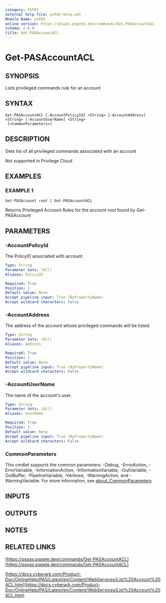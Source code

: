 ```yaml
---
category: PSPAS
external help file: psPAS-help.xml
Module Name: psPAS
online version: https://pspas.pspete.dev/commands/Get-PASAccountACL
schema: 2.0.0
title: Get-PASAccountACL
---
```


# Get-PASAccountACL

## SYNOPSIS
Lists privileged commands rule for an account

## SYNTAX

```
Get-PASAccountACL [-AccountPolicyId] <String> [-AccountAddress] <String> [-AccountUserName] <String>
 [<CommonParameters>]
```

## DESCRIPTION
Gets list of all privileged commands associated with an account

Not supported in Privilege Cloud

## EXAMPLES

### EXAMPLE 1
```
Get-PASAccount root | Get-PASAccountACL
```

Returns Privileged Account Rules for the account root found by Get-PASAccount

## PARAMETERS

### -AccountPolicyId
The PolicyID associated with account.

```yaml
Type: String
Parameter Sets: (All)
Aliases: PolicyID

Required: True
Position: 1
Default value: None
Accept pipeline input: True (ByPropertyName)
Accept wildcard characters: False
```

### -AccountAddress
The address of the account whose privileged commands will be listed.

```yaml
Type: String
Parameter Sets: (All)
Aliases: Address

Required: True
Position: 2
Default value: None
Accept pipeline input: True (ByPropertyName)
Accept wildcard characters: False
```

### -AccountUserName
The name of the account's user.

```yaml
Type: String
Parameter Sets: (All)
Aliases: UserName

Required: True
Position: 3
Default value: None
Accept pipeline input: True (ByPropertyName)
Accept wildcard characters: False
```

### CommonParameters
This cmdlet supports the common parameters: -Debug, -ErrorAction, -ErrorVariable, -InformationAction, -InformationVariable, -OutVariable, -OutBuffer, -PipelineVariable, -Verbose, -WarningAction, and -WarningVariable. For more information, see [about_CommonParameters](http://go.microsoft.com/fwlink/?LinkID=113216).

## INPUTS

## OUTPUTS

## NOTES

## RELATED LINKS

[https://pspas.pspete.dev/commands/Get-PASAccountACL](https://pspas.pspete.dev/commands/Get-PASAccountACL)

[https://docs.cyberark.com/Product-Doc/OnlineHelp/PAS/Latest/en/Content/WebServices/List%20Account%20ACL.htm](https://docs.cyberark.com/Product-Doc/OnlineHelp/PAS/Latest/en/Content/WebServices/List%20Account%20ACL.htm)
